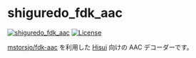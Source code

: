 shiguredo_fdk_aac
=================

[![shiguredo_fdk_aac](https://img.shields.io/crates/v/shiguredo_fdk_aac.svg)](https://crates.io/crates/shiguredo_fdk_aac)
[![License](https://img.shields.io/badge/License-Apache%202.0-blue.svg)](https://opensource.org/licenses/Apache-2.0)

[mstorsjo/fdk-aac] を利用した [Hisui] 向けの AAC デコーダーです。

[mstorsjo/fdk-aac]: https://github.com/mstorsjo/fdk-aac
[Hisui]: https://github.com/shiguredo/hisui
